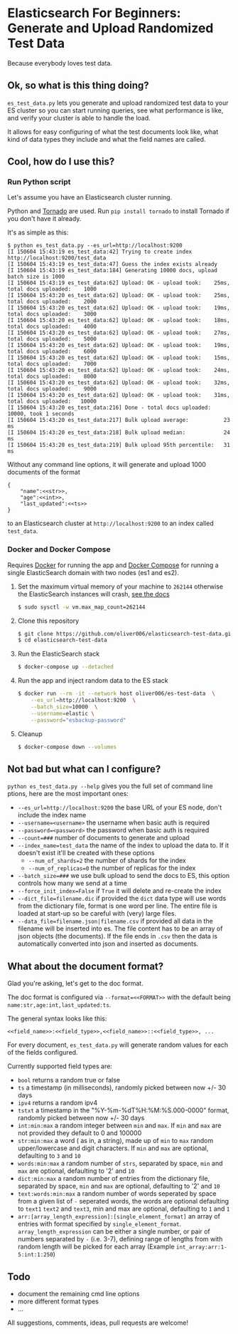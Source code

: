 # Elasticsearch For Beginners: Generate and Upload Randomized Test Data

Because everybody loves test data.

## Ok, so what is this thing doing?

`es_test_data.py` lets you generate and upload randomized test data to
your ES cluster so you can start running queries, see what performance
is like, and verify your cluster is able to handle the load.

It allows for easy configuring of what the test documents look like, what
kind of data types they include and what the field names are called.

## Cool, how do I use this? 

### Run Python script

Let's assume you have an Elasticsearch cluster running.

Python and [Tornado](https://github.com/tornadoweb/tornado/) are used. Run
`pip install tornado` to install Tornado if you don't have it already.

It's as simple as this:

```
$ python es_test_data.py --es_url=http://localhost:9200
[I 150604 15:43:19 es_test_data:42] Trying to create index http://localhost:9200/test_data
[I 150604 15:43:19 es_test_data:47] Guess the index exists already
[I 150604 15:43:19 es_test_data:184] Generating 10000 docs, upload batch size is 1000
[I 150604 15:43:19 es_test_data:62] Upload: OK - upload took:    25ms, total docs uploaded:    1000
[I 150604 15:43:20 es_test_data:62] Upload: OK - upload took:    25ms, total docs uploaded:    2000
[I 150604 15:43:20 es_test_data:62] Upload: OK - upload took:    19ms, total docs uploaded:    3000
[I 150604 15:43:20 es_test_data:62] Upload: OK - upload took:    18ms, total docs uploaded:    4000
[I 150604 15:43:20 es_test_data:62] Upload: OK - upload took:    27ms, total docs uploaded:    5000
[I 150604 15:43:20 es_test_data:62] Upload: OK - upload took:    19ms, total docs uploaded:    6000
[I 150604 15:43:20 es_test_data:62] Upload: OK - upload took:    15ms, total docs uploaded:    7000
[I 150604 15:43:20 es_test_data:62] Upload: OK - upload took:    24ms, total docs uploaded:    8000
[I 150604 15:43:20 es_test_data:62] Upload: OK - upload took:    32ms, total docs uploaded:    9000
[I 150604 15:43:20 es_test_data:62] Upload: OK - upload took:    31ms, total docs uploaded:   10000
[I 150604 15:43:20 es_test_data:216] Done - total docs uploaded: 10000, took 1 seconds
[I 150604 15:43:20 es_test_data:217] Bulk upload average:           23 ms
[I 150604 15:43:20 es_test_data:218] Bulk upload median:            24 ms
[I 150604 15:43:20 es_test_data:219] Bulk upload 95th percentile:   31 ms
```
 
Without any command line options, it will generate and upload 1000 documents
of the format

```
{
    "name":<<str>>,
    "age":<<int>>,
    "last_updated":<<ts>>
}
```
to an Elasticsearch cluster at `http://localhost:9200` to an index called
`test_data`.

### Docker and Docker Compose

Requires [Docker](https://docs.docker.com/get-docker/) for running the app and [Docker Compose](https://docs.docker.com/compose/install/) for running a single ElasticSearch domain with two nodes (es1 and es2).

1. Set the maximum virtual memory of your machine to `262144` otherwise the ElasticSearch instances will crash, [see the docs](https://www.elastic.co/guide/en/elasticsearch/reference/current/vm-max-map-count.html)
    ```bash
    $ sudo sysctl -w vm.max_map_count=262144
    ```
1. Clone this repository
    ```bash
    $ git clone https://github.com/oliver006/elasticsearch-test-data.git
    $ cd elasticsearch-test-data
    ```
1. Run the ElasticSearch stack
    ```bash
    $ docker-compose up --detached
    ```
1. Run the app and inject random data to the ES stack
    ```bash
    $ docker run --rm -it --network host oliver006/es-test-data  \
        --es_url=http://localhost:9200  \
        --batch_size=10000  \
        --username=elastic \
        --password="esbackup-password"
    ```
1. Cleanup
    ```bash
    $ docker-compose down --volumes
    ```

## Not bad but what can I configure?

`python es_test_data.py --help` gives you the full set of command line
ptions, here are the most important ones:

- `--es_url=http://localhost:9200` the base URL of your ES node, don't
  include the index name
- `--username=<username>` the username when basic auth is required
- `--password=<password>` the password when basic auth is required
- `--count=###` number of documents to generate and upload
- `--index_name=test_data` the name of the index to upload the data to.
  If it doesn't exist it'll be created with these options
  - `--num_of_shards=2` the number of shards for the index
  - `--num_of_replicas=0` the number of replicas for the index
- `--batch_size=###` we use bulk upload to send the docs to ES, this option
  controls how many we send at a time
- `--force_init_index=False` if `True` it will delete and re-create the index
- `--dict_file=filename.dic` if provided the `dict` data type will use words
  from the dictionary file, format is one word per line. The entire file is
  loaded at start-up so be careful with (very) large files.
- `--data_file=filename.json|filename.csv` if provided all data in the filename will be inserted into es. The file content has to be an array of json objects (the documents). If the file ends in `.csv` then the data is automatically converted into json and inserted as documents.

## What about the document format?

Glad you're asking, let's get to the doc format.

The doc format is configured via `--format=<<FORMAT>>` with the default being
`name:str,age:int,last_updated:ts`.

The general syntax looks like this:

`<<field_name>>:<<field_type>>,<<field_name>>::<<field_type>>, ...`

For every document, `es_test_data.py` will generate random values for each of
the fields configured.

Currently supported field types are:

- `bool` returns a random true or false
- `ts` a timestamp (in milliseconds), randomly picked between now +/- 30 days
- `ipv4` returns a random ipv4
- `tstxt` a timestamp in the "%Y-%m-%dT%H:%M:%S.000-0000" format, randomly
  picked between now +/- 30 days
- `int:min:max` a random integer between `min` and `max`. If `min` and `max`
  are not provided they default to 0 and 100000
- `str:min:max` a word ( as in, a string), made up of `min` to `max` random
  upper/lowercase and digit characters. If `min` and `max` are optional,
  defaulting to `3` and `10`
- `words:min:max` a random number of `strs`, separated by space, `min` and
  `max` are optional, defaulting to '2' and `10`
- `dict:min:max` a random number of entries from the dictionary file,
  separated by space, `min` and `max` are optional, defaulting to '2' and `10`
- `text:words:min:max` a random number of words seperated by space from a
  given list of `-` seperated words, the words are optional defaulting to
  `text1` `text2` and `text3`, min and max are optional, defaulting to `1`
  and `1`
- `arr:[array_length_expression]:[single_element_format]` an array of entries 
  with format specified by `single_element_format`. `array_length_expression` 
  can be either a single number, or pair of numbers separated by `-` (i.e. 3-7), 
  defining range of lengths from with random length will be picked for each array
  (Example `int_array:arr:1-5:int:1:250`)


## Todo

- document the remaining cmd line options
- more different format types
- ...

All suggestions, comments, ideas, pull requests are welcome!
